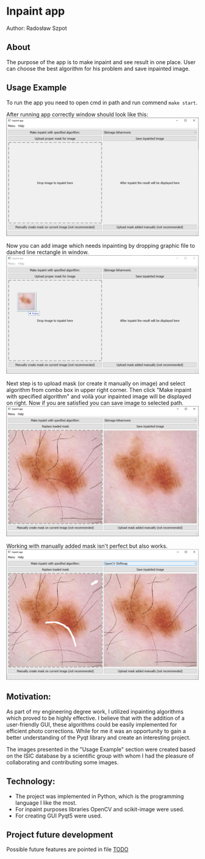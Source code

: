 # Inpaint app

Author: Radosław Szpot

## About

The purpose of the app is to make inpaint and see result in one place.
User can choose the best algorithm for his problem and save inpainted image.

## Usage Example

To run the app you need to open cmd in path and run commend `make start`.

After running app correctly window should look like this:  
![image](./assets/app_view.png)

Now you can add image which needs inpainting by dropping graphic file to dashed line rectangle in window.  
![image](./assets/app_image_adding_view.png)

Next step is to upload mask (or create it manually on image) and select algorithm from combo box in upper right corner. Then click "Make inpaint with specified algorithm" and voilà your inpainted image will be displayed on right. Now if you are satisfied you can save image to selected path.
![image](./assets/app_image_after_inpaint.png)

Working with manually added mask isn't perfect but also works.
![image](./assets/app_image_after_inpaint_manually.png)

## Motivation:

As part of my engineering degree work, I utilized inpainting algorithms which proved to be highly effective. I believe that with the addition of a user-friendly GUI, these algorithms could be easily implemented for efficient photo corrections. While for me it was an opportunity to gain a better understanding of the Pyqt library and create an interesting project.

The images presented in the "Usage Example" section were created based on the ISIC database by a scientific group with whom I had the pleasure of collaborating and contributing some images.

## Technology:

- The project was implemented in Python, which is the programming language I like the most.
- For inpaint purposes libraries OpenCV and scikit-image were used.
- For creating GUI Pyqt5 were used.

## Project future development

Possible future features are pointed in file [TODO](TODO.md)

